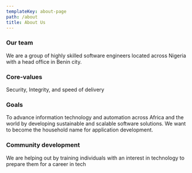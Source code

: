 ```yaml
---
templateKey: about-page
path: /about
title: About Us
---
```

### Our team

We are a group of highly skilled software engineers located across Nigeria with a head office in Benin city. 

### Core-values

Security, Integrity, and speed of delivery

### Goals

To advance information technology and automation across Africa and the world by developing sustainable and scalable software solutions. We want to become the household name for application development. 

### Community development

We are helping out by training individuals with an interest in technology to prepare them for a career in tech